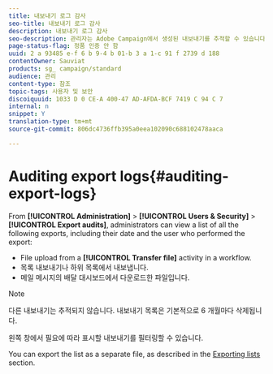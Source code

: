 ```yaml
---
title: 내보내기 로그 감사
seo-title: 내보내기 로그 감사
description: 내보내기 로그 감사
seo-description: 관리자는 Adobe Campaign에서 생성된 내보내기를 추적할 수 있습니다.
page-status-flag: 정품 인증 안 함
uuid: 2 a 93485 e-f 6 b 9-4 b 01-b 3 a 1-c 91 f 2739 d 188
contentOwner: Sauviat
products: sg_ campaign/standard
audience: 관리
content-type: 참조
topic-tags: 사용자 및 보안
discoiquuid: 1033 D 0 CE-A 400-47 AD-AFDA-BCF 7419 C 94 C 7
internal: n
snippet: Y
translation-type: tm+mt
source-git-commit: 806dc4736ffb395a0eea102090c688102478aaca

---
```



# Auditing export logs{#auditing-export-logs}

From **[!UICONTROL Administration]** &gt; **[!UICONTROL Users & Security]** &gt; **[!UICONTROL Export audits]**, administrators can view a list of all the following exports, including their date and the user who performed the export:

* File upload from a **[!UICONTROL Transfer file]** activity in a workflow.
* 목록 내보내기나 하위 목록에서 내보냅니다.
* 메일 메시지의 배달 대시보드에서 다운로드한 파일입니다.

>[!NOTE]
>
>다른 내보내기는 추적되지 않습니다. 내보내기 목록은 기본적으로 6 개월마다 삭제됩니다.

왼쪽 창에서 필요에 따라 표시할 내보내기를 필터링할 수 있습니다.

You can export the list as a separate file, as described in the [Exporting lists](../../automating/using/exporting-lists.md) section.
